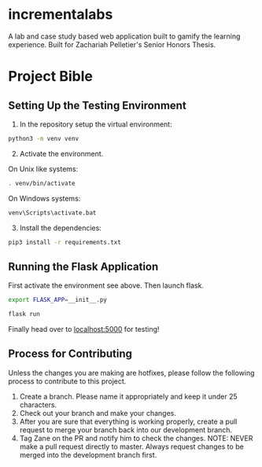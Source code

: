 # incrementalabs
 A lab and case study based web application built to gamify the learning experience. Built for Zachariah Pelletier's Senior Honors Thesis.

 # Project Bible

 ## Setting Up the Testing Environment

 1. In the repository setup the virtual environment:
 ```bash
 python3 -m venv venv
 ```

 2. Activate the environment.

 On Unix like systems:

 ```bash
 . venv/bin/activate
 ```

 On Windows systems:

 ```cmd
 venv\Scripts\activate.bat
 ```

 3. Install the dependencies:

 ```bash
 pip3 install -r requirements.txt
 ```

 ## Running the Flask Application

 First activate the environment see above.
 Then launch flask.
```bash
export FLASK_APP=__init__.py
```
 ```bash
 flask run
 ```

 Finally head over to [localhost:5000](http://127.0.0.1:5000) for testing!

## Process for Contributing
Unless the changes you are making are hotfixes, please follow the following process to contribute to this project.
1. Create a branch. Please name it appropriately and keep it under 25 characters.
2. Check out your branch and make your changes.
3. After you are sure that everything is working properly, create a pull request to merge your branch back into our development branch.
4. Tag Zane on the PR and notify him to check the changes. NOTE: NEVER make a pull request directly to master. Always request changes to be merged into the development branch first.
